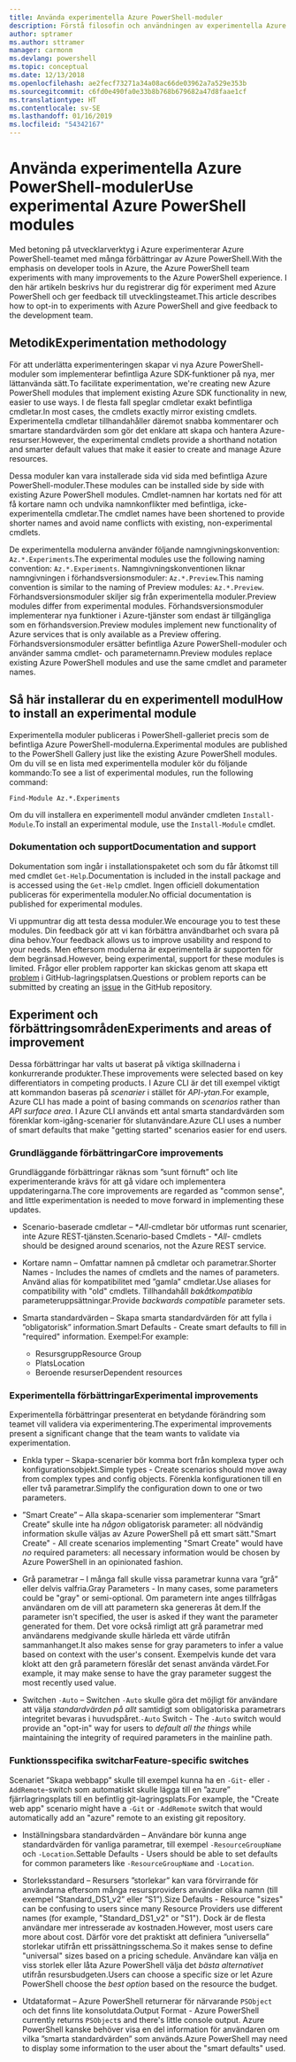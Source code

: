 ```yaml
---
title: Använda experimentella Azure PowerShell-moduler
description: Förstå filosofin och användningen av experimentella Azure PowerShell-moduler.
author: sptramer
ms.author: sttramer
manager: carmonm
ms.devlang: powershell
ms.topic: conceptual
ms.date: 12/13/2018
ms.openlocfilehash: ae2fecf73271a34a08ac66de03962a7a529e353b
ms.sourcegitcommit: c6fd0e490fa0e33b8b768b679682a47d8faae1cf
ms.translationtype: HT
ms.contentlocale: sv-SE
ms.lasthandoff: 01/16/2019
ms.locfileid: "54342167"
---
```

# <a name="use-experimental-azure-powershell-modules"></a><span data-ttu-id="6eaa0-103">Använda experimentella Azure PowerShell-moduler</span><span class="sxs-lookup"><span data-stu-id="6eaa0-103">Use experimental Azure PowerShell modules</span></span>

<span data-ttu-id="6eaa0-104">Med betoning på utvecklarverktyg i Azure experimenterar Azure PowerShell-teamet med många förbättringar av Azure PowerShell.</span><span class="sxs-lookup"><span data-stu-id="6eaa0-104">With the emphasis on developer tools in Azure, the Azure PowerShell team experiments with many improvements to the Azure PowerShell experience.</span></span> <span data-ttu-id="6eaa0-105">I den här artikeln beskrivs hur du registrerar dig för experiment med Azure PowerShell och ger feedback till utvecklingsteamet.</span><span class="sxs-lookup"><span data-stu-id="6eaa0-105">This article describes how to opt-in to experiments with Azure PowerShell and give feedback to the development team.</span></span>

## <a name="experimentation-methodology"></a><span data-ttu-id="6eaa0-106">Metodik</span><span class="sxs-lookup"><span data-stu-id="6eaa0-106">Experimentation methodology</span></span>

<span data-ttu-id="6eaa0-107">För att underlätta experimenteringen skapar vi nya Azure PowerShell-moduler som implementerar befintliga Azure SDK-funktioner på nya, mer lättanvända sätt.</span><span class="sxs-lookup"><span data-stu-id="6eaa0-107">To facilitate experimentation, we're creating new Azure PowerShell modules that implement existing Azure SDK functionality in new, easier to use ways.</span></span> <span data-ttu-id="6eaa0-108">I de flesta fall speglar cmdletar exakt befintliga cmdletar.</span><span class="sxs-lookup"><span data-stu-id="6eaa0-108">In most cases, the cmdlets exactly mirror existing cmdlets.</span></span> <span data-ttu-id="6eaa0-109">Experimentella cmdletar tillhandahåller däremot snabba kommentarer och smartare standardvärden som gör det enklare att skapa och hantera Azure-resurser.</span><span class="sxs-lookup"><span data-stu-id="6eaa0-109">However, the experimental cmdlets provide a shorthand notation and smarter default values that make it easier to create and manage Azure resources.</span></span>

<span data-ttu-id="6eaa0-110">Dessa moduler kan vara installerade sida vid sida med befintliga Azure PowerShell-moduler.</span><span class="sxs-lookup"><span data-stu-id="6eaa0-110">These modules can be installed side by side with existing Azure PowerShell modules.</span></span> <span data-ttu-id="6eaa0-111">Cmdlet-namnen har kortats ned för att få kortare namn och undvika namnkonflikter med befintliga, icke-experimentella cmdletar.</span><span class="sxs-lookup"><span data-stu-id="6eaa0-111">The cmdlet names have been shortened to provide shorter names and avoid name conflicts with existing, non-experimental cmdlets.</span></span>

<span data-ttu-id="6eaa0-112">De experimentella modulerna använder följande namngivningskonvention: `Az.*.Experiments`.</span><span class="sxs-lookup"><span data-stu-id="6eaa0-112">The experimental modules use the following naming convention: `Az.*.Experiments`.</span></span> <span data-ttu-id="6eaa0-113">Namngivningskonventionen liknar namngivningen i förhandsversionsmoduler: `Az.*.Preview`.</span><span class="sxs-lookup"><span data-stu-id="6eaa0-113">This naming convention is similar to the naming of Preview modules: `Az.*.Preview`.</span></span> <span data-ttu-id="6eaa0-114">Förhandsversionsmoduler skiljer sig från experimentella moduler.</span><span class="sxs-lookup"><span data-stu-id="6eaa0-114">Preview modules differ from experimental modules.</span></span> <span data-ttu-id="6eaa0-115">Förhandsversionsmoduler implementerar nya funktioner i Azure-tjänster som endast är tillgängliga som en förhandsversion.</span><span class="sxs-lookup"><span data-stu-id="6eaa0-115">Preview modules implement new functionality of Azure services that is only available as a Preview offering.</span></span> <span data-ttu-id="6eaa0-116">Förhandsversionsmoduler ersätter befintliga Azure PowerShell-moduler och använder samma cmdlet- och parameternamn.</span><span class="sxs-lookup"><span data-stu-id="6eaa0-116">Preview modules replace existing Azure PowerShell modules and use the same cmdlet and parameter names.</span></span>

## <a name="how-to-install-an-experimental-module"></a><span data-ttu-id="6eaa0-117">Så här installerar du en experimentell modul</span><span class="sxs-lookup"><span data-stu-id="6eaa0-117">How to install an experimental module</span></span>

<span data-ttu-id="6eaa0-118">Experimentella moduler publiceras i PowerShell-galleriet precis som de befintliga Azure PowerShell-modulerna.</span><span class="sxs-lookup"><span data-stu-id="6eaa0-118">Experimental modules are published to the PowerShell Gallery just like the existing Azure PowerShell modules.</span></span> <span data-ttu-id="6eaa0-119">Om du vill se en lista med experimentella moduler kör du följande kommando:</span><span class="sxs-lookup"><span data-stu-id="6eaa0-119">To see a list of experimental modules, run the following command:</span></span>

```azurepowershell-interactive
Find-Module Az.*.Experiments
```

<span data-ttu-id="6eaa0-120">Om du vill installera en experimentell modul använder cmdleten `Install-Module`.</span><span class="sxs-lookup"><span data-stu-id="6eaa0-120">To install an experimental module, use the `Install-Module` cmdlet.</span></span>

### <a name="documentation-and-support"></a><span data-ttu-id="6eaa0-121">Dokumentation och support</span><span class="sxs-lookup"><span data-stu-id="6eaa0-121">Documentation and support</span></span>

<span data-ttu-id="6eaa0-122">Dokumentation som ingår i installationspaketet och som du får åtkomst till med cmdlet `Get-Help`.</span><span class="sxs-lookup"><span data-stu-id="6eaa0-122">Documentation is included in the install package and is accessed using the `Get-Help` cmdlet.</span></span> <span data-ttu-id="6eaa0-123">Ingen officiell dokumentation publiceras för experimentella moduler.</span><span class="sxs-lookup"><span data-stu-id="6eaa0-123">No official documentation is published for experimental modules.</span></span>

<span data-ttu-id="6eaa0-124">Vi uppmuntrar dig att testa dessa moduler.</span><span class="sxs-lookup"><span data-stu-id="6eaa0-124">We encourage you to test these modules.</span></span> <span data-ttu-id="6eaa0-125">Din feedback gör att vi kan förbättra användbarhet och svara på dina behov.</span><span class="sxs-lookup"><span data-stu-id="6eaa0-125">Your feedback allows us to improve usability and respond to your needs.</span></span> <span data-ttu-id="6eaa0-126">Men eftersom modulerna är experimentella är supporten för dem begränsad.</span><span class="sxs-lookup"><span data-stu-id="6eaa0-126">However, being experimental, support for these modules is limited.</span></span> <span data-ttu-id="6eaa0-127">Frågor eller problem rapporter kan skickas genom att skapa ett [problem](https://github.com/Azure/azure-powershell/issues) i GitHub-lagringsplatsen.</span><span class="sxs-lookup"><span data-stu-id="6eaa0-127">Questions or problem reports can be submitted by creating an [issue](https://github.com/Azure/azure-powershell/issues) in the GitHub repository.</span></span>

## <a name="experiments-and-areas-of-improvement"></a><span data-ttu-id="6eaa0-128">Experiment och förbättringsområden</span><span class="sxs-lookup"><span data-stu-id="6eaa0-128">Experiments and areas of improvement</span></span>

<span data-ttu-id="6eaa0-129">Dessa förbättringar har valts ut baserat på viktiga skillnaderna i konkurrerande produkter.</span><span class="sxs-lookup"><span data-stu-id="6eaa0-129">These improvements were selected based on key differentiators in competing products.</span></span> <span data-ttu-id="6eaa0-130">I Azure CLI är det till exempel viktigt att kommandon baseras på _scenarier_ i stället för _API-ytan_.</span><span class="sxs-lookup"><span data-stu-id="6eaa0-130">For example, Azure CLI has made a point of basing commands on _scenarios_ rather than _API surface area_.</span></span>
<span data-ttu-id="6eaa0-131">I Azure CLI används ett antal smarta standardvärden som förenklar kom-igång-scenarier för slutanvändare.</span><span class="sxs-lookup"><span data-stu-id="6eaa0-131">Azure CLI uses a number of smart defaults that make "getting started" scenarios easier for end users.</span></span>

### <a name="core-improvements"></a><span data-ttu-id="6eaa0-132">Grundläggande förbättringar</span><span class="sxs-lookup"><span data-stu-id="6eaa0-132">Core improvements</span></span>

<span data-ttu-id="6eaa0-133">Grundläggande förbättringar räknas som ”sunt förnuft” och lite experimenterande krävs för att gå vidare och implementera uppdateringarna.</span><span class="sxs-lookup"><span data-stu-id="6eaa0-133">The core improvements are regarded as "common sense", and little experimentation is needed to move forward in implementing these updates.</span></span>

- <span data-ttu-id="6eaa0-134">Scenario-baserade cmdletar – \**All*-cmdletar bör utformas runt scenarier, inte Azure REST-tjänsten.</span><span class="sxs-lookup"><span data-stu-id="6eaa0-134">Scenario-based Cmdlets - \**All*- cmdlets should be designed around scenarios, not the Azure REST service.</span></span>

- <span data-ttu-id="6eaa0-135">Kortare namn – Omfattar namnen på cmdletar och parametrar.</span><span class="sxs-lookup"><span data-stu-id="6eaa0-135">Shorter Names - Includes the names of cmdlets and the names of parameters.</span></span>
  <span data-ttu-id="6eaa0-136">Använd alias för kompatibilitet med ”gamla” cmdletar.</span><span class="sxs-lookup"><span data-stu-id="6eaa0-136">Use aliases for compatibility with "old" cmdlets.</span></span> <span data-ttu-id="6eaa0-137">Tillhandahåll _bakåtkompatibla_ parameteruppsättningar.</span><span class="sxs-lookup"><span data-stu-id="6eaa0-137">Provide _backwards compatible_ parameter sets.</span></span>

- <span data-ttu-id="6eaa0-138">Smarta standardvärden – Skapa smarta standardvärden för att fylla i ”obligatorisk” information.</span><span class="sxs-lookup"><span data-stu-id="6eaa0-138">Smart Defaults - Create smart defaults to fill in "required" information.</span></span> <span data-ttu-id="6eaa0-139">Exempel:</span><span class="sxs-lookup"><span data-stu-id="6eaa0-139">For example:</span></span>
  - <span data-ttu-id="6eaa0-140">Resursgrupp</span><span class="sxs-lookup"><span data-stu-id="6eaa0-140">Resource Group</span></span>
  - <span data-ttu-id="6eaa0-141">Plats</span><span class="sxs-lookup"><span data-stu-id="6eaa0-141">Location</span></span>
  - <span data-ttu-id="6eaa0-142">Beroende resurser</span><span class="sxs-lookup"><span data-stu-id="6eaa0-142">Dependent resources</span></span>

### <a name="experimental-improvements"></a><span data-ttu-id="6eaa0-143">Experimentella förbättringar</span><span class="sxs-lookup"><span data-stu-id="6eaa0-143">Experimental improvements</span></span>

<span data-ttu-id="6eaa0-144">Experimentella förbättringar presenterat en betydande förändring som teamet vill validera via experimentering.</span><span class="sxs-lookup"><span data-stu-id="6eaa0-144">The experimental improvements present a significant change that the team wants to validate via experimentation.</span></span>

- <span data-ttu-id="6eaa0-145">Enkla typer – Skapa-scenarier bör komma bort från komplexa typer och konfigurationsobjekt.</span><span class="sxs-lookup"><span data-stu-id="6eaa0-145">Simple types - Create scenarios should move away from complex types and config objects.</span></span> <span data-ttu-id="6eaa0-146">Förenkla konfigurationen till en eller två parametrar.</span><span class="sxs-lookup"><span data-stu-id="6eaa0-146">Simplify the configuration down to one or two parameters.</span></span>

- <span data-ttu-id="6eaa0-147">”Smart Create” – Alla skapa-scenarier som implementerar ”Smart Create” skulle inte ha _någon_ obligatorisk parameter: all nödvändig information skulle väljas av Azure PowerShell på ett smart sätt.</span><span class="sxs-lookup"><span data-stu-id="6eaa0-147">"Smart Create" - All create scenarios implementing "Smart Create" would have _no_ required parameters: all necessary information would be chosen by Azure PowerShell in an opinionated fashion.</span></span>

- <span data-ttu-id="6eaa0-148">Grå parametrar – I många fall skulle vissa parametrar kunna vara ”grå” eller delvis valfria.</span><span class="sxs-lookup"><span data-stu-id="6eaa0-148">Gray Parameters - In many cases, some parameters could be "gray" or semi-optional.</span></span> <span data-ttu-id="6eaa0-149">Om parametern inte anges tillfrågas användaren om de vill att parametern ska genereras åt dem.</span><span class="sxs-lookup"><span data-stu-id="6eaa0-149">If the parameter isn't specified, the user is asked if they want the parameter generated for them.</span></span> <span data-ttu-id="6eaa0-150">Det vore också rimligt att grå parametrar med användarens medgivande skulle härleda ett värde utifrån sammanhanget.</span><span class="sxs-lookup"><span data-stu-id="6eaa0-150">It also makes sense for gray parameters to infer a value based on context with the user's consent.</span></span>
  <span data-ttu-id="6eaa0-151">Exempelvis kunde det vara klokt att den grå parametern föreslår det senast använda värdet.</span><span class="sxs-lookup"><span data-stu-id="6eaa0-151">For example, it may make sense to have the gray parameter suggest the most recently used value.</span></span>

- <span data-ttu-id="6eaa0-152">Switchen `-Auto` – Switchen `-Auto` skulle göra det möjligt för användare att välja _standardvärden på allt_ samtidigt som obligatoriska parametrars integritet bevaras i huvudspåret.</span><span class="sxs-lookup"><span data-stu-id="6eaa0-152">`-Auto` Switch - The `-Auto` switch would provide an "opt-in" way for users to _default all the things_ while maintaining the integrity of required parameters in the mainline path.</span></span>

### <a name="feature-specific-switches"></a><span data-ttu-id="6eaa0-153">Funktionsspecifika switchar</span><span class="sxs-lookup"><span data-stu-id="6eaa0-153">Feature-specific switches</span></span>

<span data-ttu-id="6eaa0-154">Scenariet ”Skapa webbapp” skulle till exempel kunna ha en `-Git`- eller `-AddRemote`-switch som automatiskt skulle lägga till en ”azure” fjärrlagringsplats till en befintlig git-lagringsplats.</span><span class="sxs-lookup"><span data-stu-id="6eaa0-154">For example, the "Create web app" scenario might have a `-Git` or `-AddRemote` switch that would automatically add an "azure" remote to an existing git repository.</span></span>

- <span data-ttu-id="6eaa0-155">Inställningsbara standardvärden – Användare bör kunna ange standardvärden för vanliga parametrar, till exempel `-ResourceGroupName` och `-Location`.</span><span class="sxs-lookup"><span data-stu-id="6eaa0-155">Settable Defaults - Users should be able to set defaults for common parameters like `-ResourceGroupName` and `-Location`.</span></span>

- <span data-ttu-id="6eaa0-156">Storleksstandard – Resursers ”storlekar” kan vara förvirrande för användarna eftersom många resursproviders använder olika namn (till exempel ”Standard\_DS1\_v2” eller ”S1”).</span><span class="sxs-lookup"><span data-stu-id="6eaa0-156">Size Defaults - Resource "sizes" can be confusing to users since many Resource Providers use different names (for example, "Standard\_DS1\_v2" or "S1").</span></span> <span data-ttu-id="6eaa0-157">Dock är de flesta användare mer intresserade av kostnaden.</span><span class="sxs-lookup"><span data-stu-id="6eaa0-157">However, most users care more about cost.</span></span> <span data-ttu-id="6eaa0-158">Därför vore det praktiskt att definiera ”universella” storlekar utifrån ett prissättningsschema.</span><span class="sxs-lookup"><span data-stu-id="6eaa0-158">So it makes sense to define "universal" sizes based on a pricing schedule.</span></span> <span data-ttu-id="6eaa0-159">Användare kan välja en viss storlek eller låta Azure PowerShell välja det _bästa alternativet_ utifrån resursbudgeten.</span><span class="sxs-lookup"><span data-stu-id="6eaa0-159">Users can choose a specific size or let Azure PowerShell choose the _best option_ based on the resource the budget.</span></span>

- <span data-ttu-id="6eaa0-160">Utdataformat – Azure PowerShell returnerar för närvarande `PSObject` och det finns lite konsolutdata.</span><span class="sxs-lookup"><span data-stu-id="6eaa0-160">Output Format - Azure PowerShell currently returns `PSObject`s and there's little console output.</span></span> <span data-ttu-id="6eaa0-161">Azure PowerShell kanske behöver visa en del information för användaren om vilka ”smarta standardvärden” som används.</span><span class="sxs-lookup"><span data-stu-id="6eaa0-161">Azure PowerShell may need to display some information to the user about the "smart defaults" used.</span></span>
